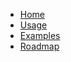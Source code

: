 <!-- docs/_sidebar.md -->

* [Home](/ "Argo Virtual Fleet")
* [Usage](Usage.md "API Usage")
* [Examples](Examples.md "Virtual Fleet examples")
* [Roadmap](Roadmap.md)
